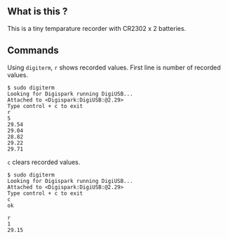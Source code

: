 

## What is this ?

This is a tiny temparature recorder with CR2302 x 2 batteries.

## Commands

Using `digiterm`, `r` shows recorded values. First line is number of recorded values.

```
$ sudo digiterm
Looking for Digispark running DigiUSB...
Attached to <Digispark:DigiUSB:@2.29>
Type control + c to exit
r
5
29.54
29.04
28.82
29.22
29.71
```

`c` clears recorded values.

```
$ sudo digiterm
Looking for Digispark running DigiUSB...
Attached to <Digispark:DigiUSB:@2.29>
Type control + c to exit
c
ok

r
1
29.15
```
